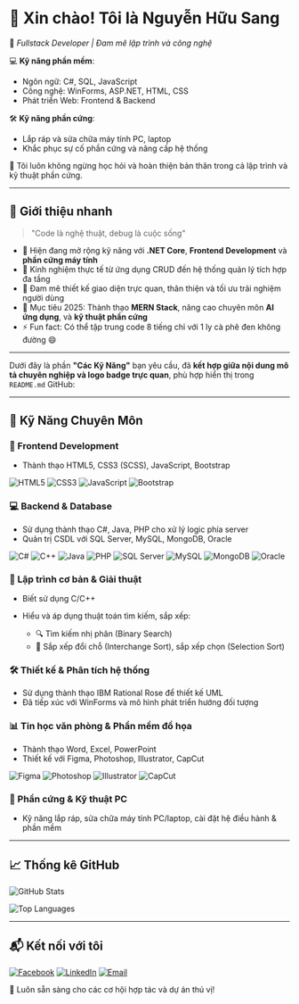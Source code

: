 # 👋 Xin chào! Tôi là **Nguyễn Hữu Sang**

🎯 *Fullstack Developer | Đam mê lập trình và công nghệ*

💻 **Kỹ năng phần mềm**:  
- Ngôn ngữ: C#, SQL, JavaScript  
- Công nghệ: WinForms, ASP.NET, HTML, CSS  
- Phát triển Web: Frontend & Backend  

🛠 **Kỹ năng phần cứng**:  
- Lắp ráp và sửa chữa máy tính PC, laptop  
- Khắc phục sự cố phần cứng và nâng cấp hệ thống  

📌 Tôi luôn không ngừng học hỏi và hoàn thiện bản thân trong cả lập trình và kỹ thuật phần cứng.


---

## 🌟 Giới thiệu nhanh
> "Code là nghệ thuật, debug là cuộc sống"

- 🌱 Hiện đang mở rộng kỹ năng với **.NET Core**, **Frontend Development** và **phần cứng máy tính**
- 💼 Kinh nghiệm thực tế từ ứng dụng CRUD đến hệ thống quản lý tích hợp đa tầng
- 🎨 Đam mê thiết kế giao diện trực quan, thân thiện và tối ưu trải nghiệm người dùng
- 🚀 Mục tiêu 2025: Thành thạo **MERN Stack**, nâng cao chuyên môn **AI ứng dụng**, và **kỹ thuật phần cứng**
- ⚡ Fun fact: Có thể tập trung code 8 tiếng chỉ với 1 ly cà phê đen không đường 😄

---
Dưới đây là phần **"Các Kỹ Năng"** bạn yêu cầu, đã **kết hợp giữa nội dung mô tả chuyên nghiệp và logo badge trực quan**, phù hợp hiển thị trong `README.md` GitHub:

---

## 🧠 Kỹ Năng Chuyên Môn

### 🎨 Frontend Development

* Thành thạo HTML5, CSS3 (SCSS), JavaScript, Bootstrap
  
![HTML5](https://img.shields.io/badge/-HTML5-E34F26?style=for-the-badge\&logo=html5\&logoColor=white)
  ![CSS3](https://img.shields.io/badge/-CSS3-1572B6?style=for-the-badge\&logo=css3\&logoColor=white)
  ![JavaScript](https://img.shields.io/badge/-JavaScript-F7DF1E?style=for-the-badge\&logo=javascript\&logoColor=black)
  ![Bootstrap](https://img.shields.io/badge/-Bootstrap-7952B3?style=for-the-badge\&logo=bootstrap\&logoColor=white)

### 💻 Backend & Database

* Sử dụng thành thạo C#, Java, PHP cho xử lý logic phía server
* Quản trị CSDL với SQL Server, MySQL, MongoDB, Oracle

![C#](https://img.shields.io/badge/-C%23-239120?style=for-the-badge\&logo=c-sharp\&logoColor=white)
    ![C++](https://img.shields.io/badge/-C++-00599C?style=for-the-badge\&logo=c%2b%2b\&logoColor=white)
  ![Java](https://img.shields.io/badge/-Java-007396?style=for-the-badge\&logo=java\&logoColor=white)
  ![PHP](https://img.shields.io/badge/-PHP-777BB4?style=for-the-badge\&logo=php\&logoColor=white)
  ![SQL Server](https://img.shields.io/badge/-SQL_Server-CC2927?style=for-the-badge\&logo=microsoft-sql-server\&logoColor=white)
  ![MySQL](https://img.shields.io/badge/-MySQL-4479A1?style=for-the-badge\&logo=mysql\&logoColor=white)
  ![MongoDB](https://img.shields.io/badge/-MongoDB-47A248?style=for-the-badge\&logo=mongodb\&logoColor=white)
  ![Oracle](https://img.shields.io/badge/-Oracle-F80000?style=for-the-badge\&logo=oracle\&logoColor=white)

### 🧩 Lập trình cơ bản & Giải thuật

* Biết sử dụng C/C++ 
* Hiểu và áp dụng thuật toán tìm kiếm, sắp xếp:

  * 🔍 Tìm kiếm nhị phân (Binary Search)
  * 🔄 Sắp xếp đổi chỗ (Interchange Sort), sắp xếp chọn (Selection Sort) 

### 🛠 Thiết kế & Phân tích hệ thống

* Sử dụng thành thạo IBM Rational Rose để thiết kế UML
* Đã tiếp xúc với WinForms và mô hình phát triển hướng đối tượng


### 📊 Tin học văn phòng & Phần mềm đồ họa

* Thành thạo Word, Excel, PowerPoint
* Thiết kế với Figma, Photoshop, Illustrator, CapCut
  
![Figma](https://img.shields.io/badge/-Figma-F24E1E?style=for-the-badge\&logo=figma\&logoColor=white)
  ![Photoshop](https://img.shields.io/badge/-Photoshop-31A8FF?style=for-the-badge\&logo=adobe-photoshop\&logoColor=white)
  ![Illustrator](https://img.shields.io/badge/-Illustrator-FF9A00?style=for-the-badge\&logo=adobe-illustrator\&logoColor=white)
  ![CapCut](https://img.shields.io/badge/-CapCut-000000?style=for-the-badge\&logo=capcut\&logoColor=white)

### 🧩 Phần cứng & Kỹ thuật PC

* Kỹ năng lắp ráp, sửa chữa máy tính PC/laptop, cài đặt hệ điều hành & phần mềm

---
<!--
## 🎨 Portfolio Dự án

### 🏆 Dự án nổi bật
| **Dự án**         | **Mô tả**                              | **Công nghệ**                          | **Link** |
|--------------------|----------------------------------------|----------------------------------------|----------|
| 🏠 Hệ thống Quản Lý Phòng Trọ | Ứng dụng quản lý thu chi, hợp đồng với báo cáo đa dạng | C#, SQL Server, WinForms, Crystal Report | [📸 Ảnh demo](#) |
| 🔐 Hệ thống Xác thực Oracle | Module xác thực tập trung cho doanh nghiệp | C#, Oracle, ADO.NET, Entity Framework | [🎥 Demo](#) |
| 🧮 Ứng dụng Mã hóa Caesar | Công cụ mã hóa/giải mã với nhiều tùy chỉnh | C#, WinForms, Thuật toán mã hóa | [💻 Trải nghiệm](#) |

### 🌱 Dự án cá nhân
```diff
+ [Mới] Portfolio Online - Trang giới thiệu bản thân (ReactJS, SCSS)
! Thư viện E-Book - Nền tảng chia sẻ sách (C#, SQL, WinForms)
# FinTech Helper - Công cụ quản lý tài chính cá nhân (JavaScript, LocalStorage)
@ Weather App - Ứng dụng thời tiết thời gian thực (API, AJAX, Bootstrap)
```

---
-->
## 📈 Thống kê GitHub
![GitHub Stats](https://github-readme-stats.vercel.app/api?username=yourusername&show_icons=true&theme=radical)

![Top Languages](https://github-readme-stats.vercel.app/api/top-langs/?username=yourusername&layout=compact&theme=nightowl)

---

## 📬 Kết nối với tôi
[![Facebook](https://img.shields.io/badge/-Facebook-1877F2?style=for-the-badge&logo=facebook&logoColor=white)](https://www.facebook.com/HuuSang.0912)
[![LinkedIn](https://img.shields.io/badge/-LinkedIn-0A66C2?style=for-the-badge&logo=linkedin&logoColor=white)](https://linkedin.com/in/yourprofile)
[![Email](https://img.shields.io/badge/-Email-D14836?style=for-the-badge&logo=gmail&logoColor=white)](mailto:youremail@gmail.com)

💬 Luôn sẵn sàng cho các cơ hội hợp tác và dự án thú vị!

